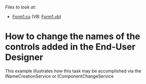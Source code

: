 <!-- default file list -->
*Files to look at*:

* [Form1.cs](./CS/WindowsFormsApplication1/Form1.cs) (VB: [Form1.vb](./VB/WindowsFormsApplication1/Form1.vb))
<!-- default file list end -->
# How to change the names of the controls added in the End-User Designer


<p>This example illustrates how this task may be accomplished via the INameCreationService or IComponentChangeService</p>

<br/>



